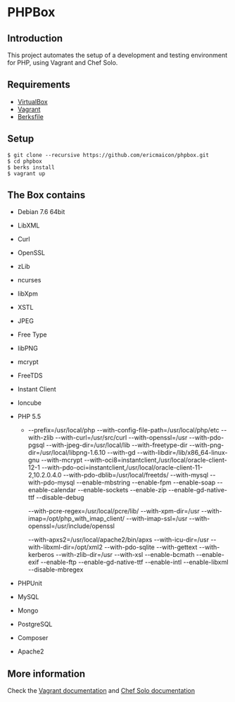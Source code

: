 PHPBox
====

## Introduction

This project automates the setup of a development and testing environment for PHP, using Vagrant and Chef Solo.

## Requirements

* [VirtualBox](https://www.virtualbox.org) 
* [Vagrant](http://vagrantup.com)
* [Berksfile](http://berkshelf.com/v2.0/)

## Setup

    $ git clone --recursive https://github.com/ericmaicon/phpbox.git
    $ cd phpbox
    $ berks install
    $ vagrant up

## The Box contains

- Debian 7.6 64bit

- LibXML
- Curl
- OpenSSL
- zLib
- ncurses
- libXpm
- XSTL
- JPEG
- Free Type
- libPNG
- mcrypt

- FreeTDS
- Instant Client
- Ioncube
- PHP 5.5
    - --prefix=/usr/local/php
      --with-config-file-path=/usr/local/php/etc
      --with-zlib
      --with-curl=/usr/src/curl
      --with-openssl=/usr
      --with-pdo-pgsql
      --with-jpeg-dir=/usr/local/lib
      --with-freetype-dir
      --with-png-dir=/usr/local/libpng-1.6.10
      --with-gd
      --with-libdir=/lib/x86_64-linux-gnu
      --with-mcrypt
      --with-oci8=instantclient,/usr/local/oracle-client-12-1
      --with-pdo-oci=instantclient,/usr/local/oracle-client-11-2,10.2.0.4.0
      --with-pdo-dblib=/usr/local/freetds/
      --with-mysql
      --with-pdo-mysql
      --enable-mbstring
      --enable-fpm
      --enable-soap
      --enable-calendar
      --enable-sockets
      --enable-zip
      --enable-gd-native-ttf
      --disable-debug

      --with-pcre-regex=/usr/local/pcre/lib/
      --with-xpm-dir=/usr
      --with-imap=/opt/php_with_imap_client/
      --with-imap-ssl=/usr
      --with-openssl=/usr/include/openssl
      
      --with-apxs2=/usr/local/apache2/bin/apxs
      --with-icu-dir=/usr
      --with-libxml-dir=/opt/xml2
      --with-pdo-sqlite 
      --with-gettext
      --with-kerberos
      --with-zlib-dir=/usr
      --with-xsl
      --enable-bcmath
      --enable-exif
      --enable-ftp
      --enable-gd-native-ttf
      --enable-intl
      --enable-libxml
      --disable-mbregex

- PHPUnit
- MySQL
- Mongo
- PostgreSQL
- Composer
- Apache2

## More information
Check the [Vagrant documentation](http://vagrantup.com/v1/docs/index.html) and [Chef Solo documentation](https://docs.chef.io/chef_solo.html)

